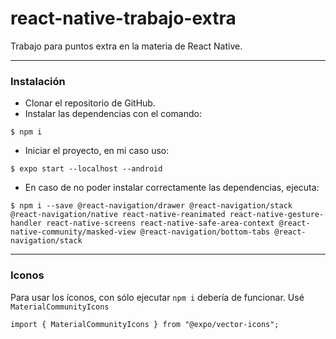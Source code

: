 # react-native-trabajo-extra
Trabajo para puntos extra en la materia de React Native.

---

### Instalación

- Clonar el repositorio de GitHub.
- Instalar las dependencias con el comando:
```
$ npm i
```
- Iniciar el proyecto, en mi caso uso:
```
$ expo start --localhost --android
```
- En caso de no poder instalar correctamente las dependencias, ejecuta:
```
$ npm i --save @react-navigation/drawer @react-navigation/stack @react-navigation/native react-native-reanimated react-native-gesture-handler react-native-screens react-native-safe-area-context @react-native-community/masked-view @react-navigation/bottom-tabs @react-navigation/stack
```

---

### Iconos
Para usar los íconos, con sólo ejecutar `npm i` debería de funcionar. Usé `MaterialCommunityIcons`
```
import { MaterialCommunityIcons } from "@expo/vector-icons";
```
